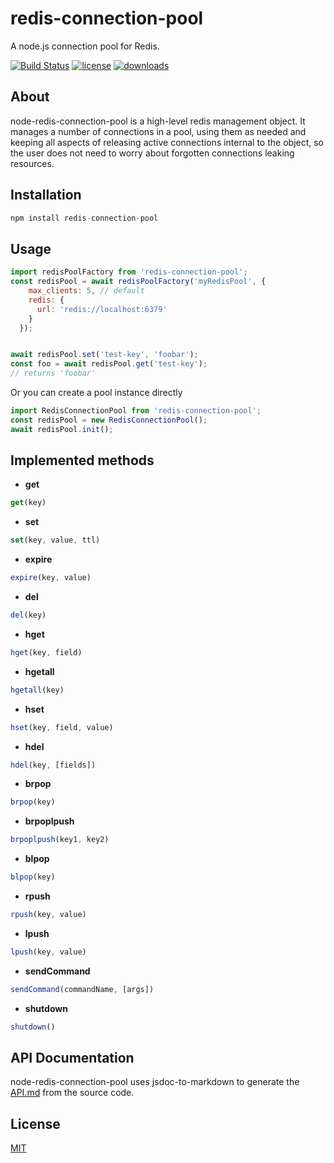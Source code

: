 redis-connection-pool
=====================

A node.js connection pool for Redis.

[![Build Status](http://img.shields.io/travis/silverbucket/node-redis-connection-pool.svg?style=flat)](http://travis-ci.org/silverbucket/node-redis-connection-pool)
[![license](https://img.shields.io/npm/l/redis-connection-pool.svg?style=flat)](https://npmjs.org/package/redis-connection-pool)
[![downloads](http://img.shields.io/npm/dm/redis-connection-pool.svg?style=flat)](https://npmjs.org/package/redis-connection-pool)

## About
  node-redis-connection-pool is a high-level redis management object. It manages
a number of connections in a pool, using them as needed and keeping all aspects
of releasing active connections internal to the object, so the user does not
need to worry about forgotten connections leaking resources.

## Installation

```javascript
npm install redis-connection-pool
```

## Usage

```javascript
import redisPoolFactory from 'redis-connection-pool';
const redisPool = await redisPoolFactory('myRedisPool', {
    max_clients: 5, // default
    redis: {
      url: 'redis://localhost:6379'
    }
  });


await redisPool.set('test-key', 'foobar');
const foo = await redisPool.get('test-key');
// returns 'foobar'
```

Or you can create a pool instance directly
```javascript
import RedisConnectionPool from 'redis-connection-pool';
const redisPool = new RedisConnectionPool();
await redisPool.init();
```

## Implemented methods

  * **get**
```javascript
get(key)
```

  * **set**
```javascript
set(key, value, ttl)
```

  * **expire**
```javascript
expire(key, value)
```

  * **del**
```javascript
del(key)
```

  * **hget**
```javascript
hget(key, field)
```

  * **hgetall**
```javascript
hgetall(key)
```

  * **hset**
```javascript
hset(key, field, value)
```

  * **hdel**
```javascript
hdel(key, [fields])
```

  * **brpop**
```javascript
brpop(key)
```

 * **brpoplpush**
```javascript
brpoplpush(key1, key2)
```

  * **blpop**
```javascript
blpop(key)
```

  * **rpush**
```javascript
rpush(key, value)
```

  * **lpush**
```javascript
lpush(key, value)
```

  * **sendCommand**
```javascript
sendCommand(commandName, [args])
```

* **shutdown**
```javascript
shutdown()
```

## API Documentation
node-redis-connection-pool uses jsdoc-to-markdown to generate the [API.md](API.md) from the source code.

## License

[MIT](https://github.com/silverbucket/node-redis-connection-pool/blob/master/LICENSE)
